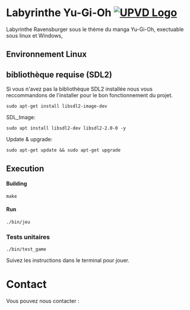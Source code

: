 # Labyrinthe Yu-Gi-Oh [![UPVD Logo](https://upload.wikimedia.org/wikipedia/fr/e/e6/UPVD_logo.svg)](https://www.univ-perp.fr)

Labyrinthe Ravensburger sous le thème du manga Yu-Gi-Oh, exectuable sous linux et Windows, 
## Environnement Linux
## bibliothèque requise (SDL2)
Si vous n'avez pas la bibliothèque SDL2 installée nous vous reccommandons de l'installer pour le bon fonctionnement du projet.
```shell
sudo apt-get install libsdl2-image-dev
```
SDL_Image:
```shell
sudo apt install libsdl2-dev libsdl2-2.0-0 -y
```
Update & upgrade:
```shell
sudo apt-get update && sudo apt-get upgrade
```
## Execution
#### Building
```shell
make
```
#### Run
```shell
./bin/jeu
```
### Tests unitaires
```shell
./bin/test_game
```
Suivez les instructions dans le terminal pour jouer.

# Contact
Vous pouvez nous contacter : 

